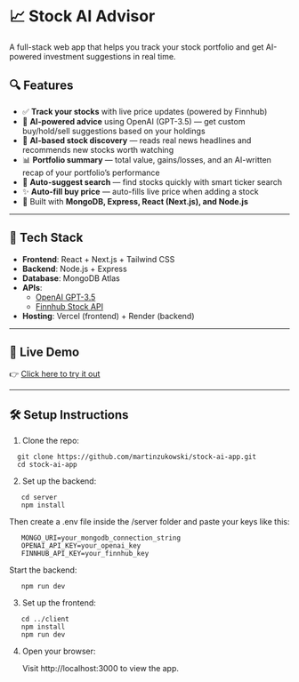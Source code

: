 # 📈 Stock AI Advisor

A full-stack web app that helps you track your stock portfolio and get AI-powered investment suggestions in real time.

## 🔍 Features

- ✅ **Track your stocks** with live price updates (powered by Finnhub)
- 🤖 **AI-powered advice** using OpenAI (GPT-3.5) — get custom buy/hold/sell suggestions based on your holdings
- 📰 **AI-based stock discovery** — reads real news headlines and recommends new stocks worth watching
- 📊 **Portfolio summary** — total value, gains/losses, and an AI-written recap of your portfolio’s performance
- 🔎 **Auto-suggest search** — find stocks quickly with smart ticker search
- ✨ **Auto-fill buy price** — auto-fills live price when adding a stock
- 🧠 Built with **MongoDB, Express, React (Next.js), and Node.js**

---

## 🧪 Tech Stack

- **Frontend**: React + Next.js + Tailwind CSS
- **Backend**: Node.js + Express
- **Database**: MongoDB Atlas
- **APIs**:
  - [OpenAI GPT-3.5](https://platform.openai.com/)
  - [Finnhub Stock API](https://finnhub.io/)
- **Hosting**: Vercel (frontend) + Render (backend)

---

## 🚀 Live Demo

👉 [Click here to try it out](https://your-vercel-url.com)

---

## 🛠 Setup Instructions

1. Clone the repo:
 ```
   git clone https://github.com/martinzukowski/stock-ai-app.git
   cd stock-ai-app
```

2. Set up the backend:
```
   cd server
   npm install
```
   Then create a .env file inside the /server folder and paste your keys like this:
```
   MONGO_URI=your_mongodb_connection_string
   OPENAI_API_KEY=your_openai_key
   FINNHUB_API_KEY=your_finnhub_key
```
   Start the backend:

```   npm run dev```

3. Set up the frontend:
```
   cd ../client
   npm install
   npm run dev
```
4. Open your browser:

   Visit http://localhost:3000 to view the app.
